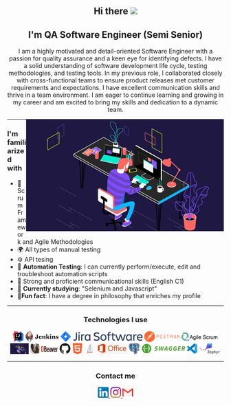 <div align="center">
  
## Hi there <img src="https://user-images.githubusercontent.com/1303154/88677602-1635ba80-d120-11ea-84d8-d263ba5fc3c0.gif" widht="25px" height="25px">

## I'm  QA Software Engineer (Semi Senior)
  
   
  I am a highly motivated and detail-oriented Software Engineer with a passion for quality assurance and a keen eye for identifying defects. I have a solid understanding of software development life cycle, testing methodologies, and testing tools. In my previous role, I collaborated closely with cross-functional teams to ensure product releases met customer requirements and expectations. I have excellent communication skills and thrive in a team environment. I am eager to continue learning and growing in my career and am excited to bring my skills and dedication to a dynamic team.

<img align="right" alt="GIF" src="https://raw.githubusercontent.com/filtrosofia/filtrosofia/00c61bc920da772a86aff63edc8a8cba2de29427/Assets/coding.gif" width="460" height="261"/>

</div>  
  
<hr>

### I'm familiarized with
  
<p align="left">

- 💎 Scrum Framework and Agile Methodologies 
- 🌍 All types of manual testing
- ⚙️ API tesing 
- 🤖 **Automation Testing**: I  can currently perform/execute, edit and troubleshoot automation scripts
- 🦜 Strong and proficient communicational skills (English C1)
- 📗 **Currently studying**: "Selenium and Javascript"
- 🎁**Fun fact**: I have a degree in philosophy that enriches my profile
  
</p>
  
<div align="center">

  
<hr> 

### Technologies I use
  


<img title="IntelliJ_IDEA" height="25" src="https://github.com/filtrosofia/filtrosofia/blob/main/Assets/IntelliJ_IDEA_Icon.png">
<img title="Jenkins" height="25" src="https://github.com/filtrosofia/filtrosofia/blob/main/Assets/Jenkins_logo_with_title.png">
<img title="Jira" height="25" src="https://github.com/filtrosofia/filtrosofia/blob/main/Assets/Jira%20Software%402x-blue.png">
<img title="Postman" height="25" src="https://github.com/filtrosofia/filtrosofia/blob/main/Assets/Postman_(software).png">
<img title="Agile" height="25" src="https://github.com/filtrosofia/filtrosofia/blob/main/Assets/agile%20scrum.png">
<img title="Coding" height="25" src="https://github.com/filtrosofia/filtrosofia/blob/main/Assets/coding.gif">
<img title="dbeaver" height="25" src="https://github.com/filtrosofia/filtrosofia/blob/main/Assets/dbeaver.png">
<img title="Github" height="25" src="https://github.com/filtrosofia/filtrosofia/blob/main/Assets/github.png">
<img title="HTML" height="25" src="https://github.com/filtrosofia/filtrosofia/blob/main/Assets/html.png">
<img title="Java" height="25" src="https://github.com/filtrosofia/filtrosofia/blob/main/Assets/java-logo-1.png">
<img title="Office" height="25" src="https://github.com/filtrosofia/filtrosofia/blob/main/Assets/kisspng-logo-microsoft-office-2013-office-365-microsoft-of-kellie-higa-resume-5b6b1c32a05cf7.6307183215337462266569.jpg?raw=true">
<img title="Postgre" height="25" src="https://github.com/filtrosofia/filtrosofia/blob/main/Assets/postgre.png">
<img title="Swagger" height="25" src="https://github.com/filtrosofia/filtrosofia/blob/main/Assets/swagger_logo_1.png">
<img title="Vscode" height="25" src="https://github.com/filtrosofia/filtrosofia/blob/main/Assets/vscode.png">
<img title="Mysql" height="25" src="https://github.com/filtrosofia/filtrosofia/blob/main/Assets/zephyr.png">

</div>

<hr> 

<div align="center">
  
### Contact me

<a href="https://www.linkedin.com/in/rafael-burgos-ferrer-05b03a161/">
  <img src="https://github.com/filtrosofia/filtrosofia/blob/main/Assets/linkedin.png" widht="25px" height="25px" />
  <a href="https://www.instagram.com/filtrosofia/">
  <img src="https://github.com/filtrosofia/filtrosofia/blob/main/Assets/instagram.png" widht="25px" height="25px" />
  <a href="https://wa.me/%3C+573177748649%3E
">
  <img src="https://github.com/filtrosofia/filtrosofia/blob/main/Assets/gmail.png" widht="25px" height="25px" />
    
    
